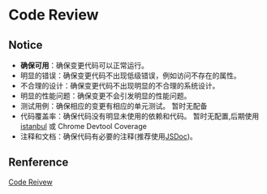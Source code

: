 # Code Review

## Notice

- **确保可用**：确保变更代码可以正常运行。
- 明显的错误：确保变更代码不出现低级错误，例如访问不存在的属性。
- 不合理的设计：确保变更代码不出现明显的不合理的系统设计。
- 明显的性能问题：确保变更不会引发明显的性能问题。
- 测试用例：确保相应的变更有相应的单元测试。 暂时无配备
- 代码覆盖率：确保代码没有明显未使用的依赖和代码。 暂时无配置,后期使用[istanbul](https://github.com/gotwarlost/istanbul) 或 Chrome Devtool Coverage
- 注释和文档：确保代码有必要的注释(推荐使用[JSDoc](https://github.com/jsdoc3/jsdoc))。

## Renference

[Code Reivew](https://toutiao.io/posts/dqfjxw/preview)